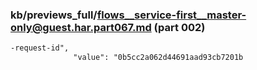 ### kb/previews_full/flows__service-first__master-only@guest.har.part067.md (part 002)

```md
-request-id",
              "value": "0b5cc2a062d44691aad93cb7201b
```

```
